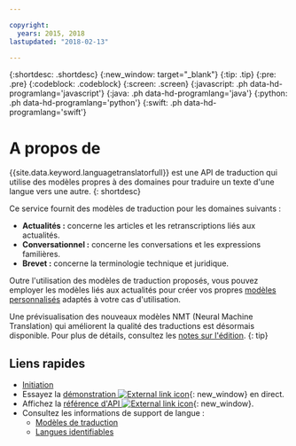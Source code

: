 ```yaml
---

copyright:
  years: 2015, 2018
lastupdated: "2018-02-13"

---
```


{:shortdesc: .shortdesc}
{:new_window: target="_blank"}
{:tip: .tip}
{:pre: .pre}
{:codeblock: .codeblock}
{:screen: .screen}
{:javascript: .ph data-hd-programlang='javascript'}
{:java: .ph data-hd-programlang='java'}
{:python: .ph data-hd-programlang='python'}
{:swift: .ph data-hd-programlang='swift'}

# A propos de

{{site.data.keyword.languagetranslatorfull}} est une API de traduction qui utilise des modèles propres à des domaines pour traduire un texte d'une langue vers une autre.
{: shortdesc}

Ce service fournit des modèles de traduction pour les domaines suivants :  
- **Actualités :** concerne les articles et les retranscriptions liés aux actualités. 
- **Conversationnel :** concerne les conversations et les expressions familières.
- **Brevet :** concerne la terminologie technique et juridique.

Outre l'utilisation des modèles de traduction proposés, vous pouvez employer les modèles liés aux actualités pour créer vos propres [modèles personnalisés](customizing.html) adaptés à votre cas d'utilisation. 

Une prévisualisation des nouveaux modèles NMT (Neural Machine Translation) qui améliorent la qualité des traductions est désormais disponible. Pour plus de détails, consultez les [notes sur l'édition](release-notes.html#12-january-2018).
{: tip}

## Liens rapides

- [Initiation](getting-started.html)
- Essayez la [démonstration ![External link icon](../../icons/launch-glyph.svg "External link icon")](https://language-translator-demo.ng.bluemix.net/){: new_window} en direct.
- Affichez la [référence d'API ![External link icon](../../icons/launch-glyph.svg "External link icon")](https://www.ibm.com/watson/developercloud/language-translator/api/v2/index.html){: new_window}.
- Consultez les informations de support de langue :
  - [Modèles de traduction](translation-models.html)
  - [Langues identifiables](identifiable-languages.html)


